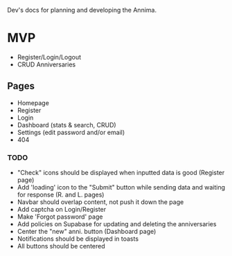 Dev's docs for planning and developing the Annima.

# MVP

- Register/Login/Logout
- CRUD Anniversaries

## Pages

- Homepage
- Register
- Login
- Dashboard (stats & search, CRUD)
- Settings (edit password and/or email)
- 404

### TODO

- "Check" icons should be displayed when inputted data is good (Register page)
- Add 'loading' icon to the "Submit" button while sending data and waiting for response (R. and L. pages)
- Navbar should overlap content, not push it down the page
- Add captcha on Login/Register
- Make 'Forgot password' page
- Add policies on Supabase for updating and deleting the anniversaries
- Center the "new" anni. button (Dashboard page)
- Notifications should be displayed in toasts
- All buttons should be centered
